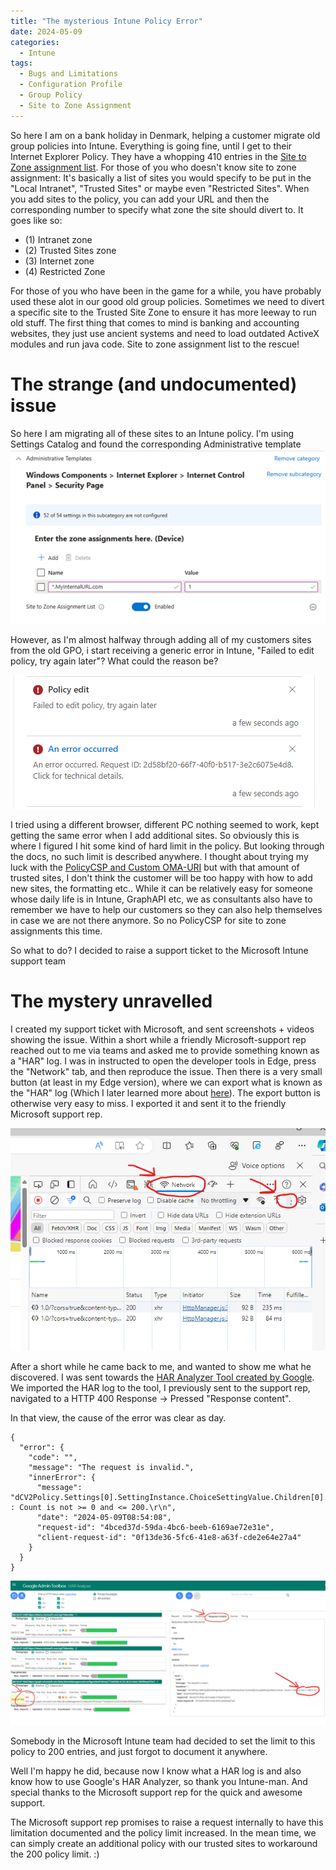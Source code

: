 ```yaml
---
title: "The mysterious Intune Policy Error"
date: 2024-05-09
categories:
  - Intune
tags:
  - Bugs and Limitations
  - Configuration Profile
  - Group Policy
  - Site to Zone Assignment
---
```


So here I am on a bank holiday in Denmark, helping a customer migrate old group policies into Intune. Everything is going fine, until I get to their Internet Explorer Policy. They have a whopping 410 entries in the [Site to Zone assignment list](https://learn.microsoft.com/en-us/deployedge/per-site-configuration-by-policy#windows-security-zones).
For those of you who doesn't know site to zone assignment: It's basically a list of sites you would specify to be put in the "Local Intranet", "Trusted Sites" or maybe even "Restricted Sites". When you add sites to the policy, you can add your URL and then the corresponding number to specify what zone the site should divert to. It goes like so:
* (1) Intranet zone
* (2) Trusted Sites zone
* (3) Internet zone
* (4) Restricted Zone

For those of you who have been in the game for a while, you have probably used these alot in our good old group policies. Sometimes we need to divert a specific site to the Trusted Site Zone to ensure it has more leeway to run old stuff. The first thing that comes to mind is banking and accounting websites, they just use ancient systems and need to load outdated ActiveX modules and run java code. Site to zone assignment list to the rescue!

# The strange (and undocumented) issue
So here I am migrating all of these sites to an Intune policy. I'm using Settings Catalog and found the corresponding Administrative template
![Policy](/assets/images/2024-05-09-TheMysterious-PolicyLimit/SiteToZoneAssignmentBegin.png?raw=true "Site to Zone Assigment List")

However, as I'm almost halfway through adding all of my customers sites from the old GPO, i start receiving a generic error in Intune, "Failed to edit policy, try again later"? What could the reason be?

![Policy](/assets/images/2024-05-09-TheMysterious-PolicyLimit/NotificationError.png?raw=true "Error")

I tried using a different browser, different PC nothing seemed to work, kept getting the same error when I add additional sites. So obviously this is where I figured I hit some kind of hard limit in the policy. But looking through the docs, no such limit is described anywhere. I thought about trying my luck with the [PolicyCSP and Custom OMA-URI](https://learn.microsoft.com/en-us/windows/client-management/mdm/policy-csp-internetexplorer#allowsitetozoneassignmentlist) but with that amount of trusted sites, I don't think the customer will be too happy with how to add new sites, the formatting etc.. While it can be relatively easy for someone whose daily life is in Intune, GraphAPI etc, we as consultants also have to remember we have to help our customers so they can also help themselves in case we are not there anymore. So no PolicyCSP for site to zone assignments this time.

So what to do? I decided to raise a support ticket to the Microsoft Intune support team

# The mystery unravelled
I created my support ticket with Microsoft, and sent screenshots + videos showing the issue. Within a short while a friendly Microsoft-support rep reached out to me via teams and asked me to provide something known as a "HAR" log. I was in instructed to open the developer tools in Edge, press the "Network" tab, and then reproduce the issue. Then there is a very small button (at least in my Edge version), where we can export what is known as the "HAR" log (Which I later learned more about [here](https://support.hmhco.com/s/article/Creating-a-HAR-file-in-Microsoft-Edge-Chromium)). The export button is otherwise very easy to miss. I exported it and sent it to the friendly Microsoft support rep.

![Policy](/assets/images/2024-05-09-TheMysterious-PolicyLimit/GeneratingHARLog.png?raw=true "GeneratingHARLog.png")

After a short while he came back to me, and wanted to show me what he discovered. I was sent towards the [HAR Analyzer Tool created by Google](https://toolbox.googleapps.com/apps/har_analyzer/). We imported the HAR log to the tool, I previously sent to the support rep, navigated to a HTTP 400 Response -> Pressed "Response content". 

In that view, the cause of the error was clear as day.
```
{
  "error": {
    "code": "",
    "message": "The request is invalid.",
    "innerError": {
      "message": "dCV2Policy.Settings[0].SettingInstance.ChoiceSettingValue.Children[0].GroupSettingCollectionValue : Count is not >= 0 and <= 200.\r\n",
      "date": "2024-05-09T08:54:08",
      "request-id": "4bced37d-59da-4bc6-beeb-6169ae72e31e",
      "client-request-id": "0f13de36-5fc6-41e8-a63f-cde2e64e27a4"
    }
  }
}
```

![Policy](/assets/images/2024-05-09-TheMysterious-PolicyLimit/PolicyLimit-200.png?raw=true "Policy Limit 200")

Somebody in the Microsoft Intune team had decided to set the limit to this policy to 200 entries, and just forgot to document it anywhere.

Well I'm happy he did, because now I know what a HAR log is and also know how to use Google's HAR Analyzer, so thank you Intune-man. And special thanks to the Microsoft support rep for the quick and awesome support. 

The Microsoft support rep promises to raise a request internally to have this limitation documented and the policy limit increased. In the mean time, we can simply create an additional policy with our trusted sites to workaround the 200 policy limit. :)



